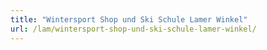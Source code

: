 ```yaml
---
title: "Wintersport Shop und Ski Schule Lamer Winkel"
url: /lam/wintersport-shop-und-ski-schule-lamer-winkel/
---
```

